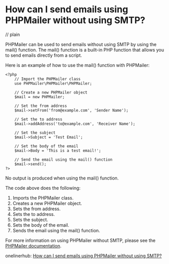 # How can I send emails using PHPMailer without using SMTP?
// plain

PHPMailer can be used to send emails without using SMTP by using the mail() function. The mail() function is a built-in PHP function that allows you to send emails directly from a script.

Here is an example of how to use the mail() function with PHPMailer:

```
<?php
    // Import the PHPMailer class
    use PHPMailer\PHPMailer\PHPMailer;

    // Create a new PHPMailer object
    $mail = new PHPMailer;

    // Set the from address
    $mail->setFrom('from@example.com', 'Sender Name');

    // Set the to address
    $mail->addAddress('to@example.com', 'Receiver Name');

    // Set the subject
    $mail->Subject = 'Test Email';

    // Set the body of the email
    $mail->Body = 'This is a test email!';

    // Send the email using the mail() function
    $mail->send();
?>
```

No output is produced when using the mail() function.

The code above does the following:

1. Imports the PHPMailer class.
2. Creates a new PHPMailer object.
3. Sets the from address.
4. Sets the to address.
5. Sets the subject.
6. Sets the body of the email.
7. Sends the email using the mail() function.

For more information on using PHPMailer without SMTP, please see the [PHPMailer documentation](https://github.com/PHPMailer/PHPMailer/wiki/Tutorial).

onelinerhub: [How can I send emails using PHPMailer without using SMTP?](https://onelinerhub.com/phpmailer/how-can-i-send-emails-using-phpmailer-without-using-smtp)